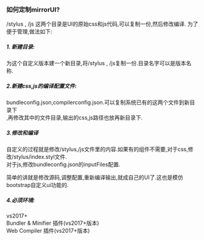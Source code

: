﻿### 如何定制mirrorUI?  

/stylus , /js 这两个目录是UI的原始css和js代码,可以复制一份,然后修改编译.
为了便于管理,做法如下:  

##### 1. 新建目录:  
为这个自定义版本建一个新目录,将/stylus , /js复制一份.目录名字可以是版本名称.  
##### 2.新建css,js的编译配置文件:  
bundleconfig.json,compilerconfig.json.可以复制系统已有的这两个文件到新目录下  
,再修改其中的文件目录,输出的css,js路径也放再新目录下.
##### 3.修改和编译
自定义的过程就是修改/stylus,/js文件里的内容.如果有的组件不需要,对于css,修改/stylus/index.styl文件.  
对于js,修改bundleconfig.json的inputFiles配置.  

简单的讲就是修改源码,调整配置,重新编译输出,就成自己的UI了.这也是模仿bootstrap自定义ui功能的.
##### 4.必须环境:
vs2017+  
Bundler & Minifier 插件(vs2017+版本)  
Web Compiler 插件(vs2017+版本)  